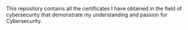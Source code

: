 This repository contains all the certificates I have obtained in the field of cybersecurity that demonstrate my understanding and passion for Cybersecurity.
